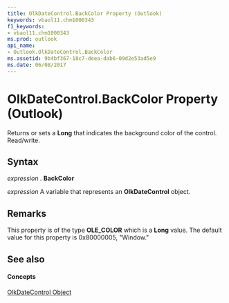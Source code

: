 ```yaml
---
title: OlkDateControl.BackColor Property (Outlook)
keywords: vbaol11.chm1000343
f1_keywords:
- vbaol11.chm1000343
ms.prod: outlook
api_name:
- Outlook.OlkDateControl.BackColor
ms.assetid: 9b4bf367-18c7-deea-dab6-09d2e53ad5e9
ms.date: 06/08/2017
---
```



# OlkDateControl.BackColor Property (Outlook)

Returns or sets a  **Long** that indicates the background color of the control. Read/write.


## Syntax

 _expression_ . **BackColor**

 _expression_ A variable that represents an **OlkDateControl** object.


## Remarks

This property is of the type  **OLE_COLOR** which is a **Long** value. The default value for this property is 0x80000005, "Window."


## See also


#### Concepts


[OlkDateControl Object](Outlook.OlkDateControl.md)

